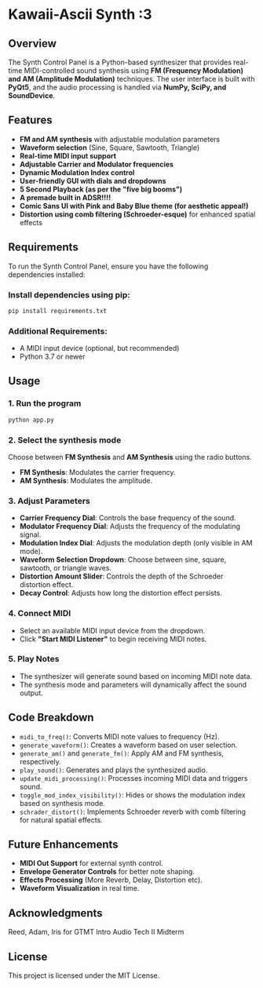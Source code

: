 # Kawaii-Ascii Synth :3

## Overview
The Synth Control Panel is a Python-based synthesizer that provides real-time MIDI-controlled sound synthesis using **FM (Frequency Modulation) and AM (Amplitude Modulation)** techniques. The user interface is built with **PyQt5**, and the audio processing is handled via **NumPy, SciPy, and SoundDevice**.

## Features
- **FM and AM synthesis** with adjustable modulation parameters
- **Waveform selection** (Sine, Square, Sawtooth, Triangle)
- **Real-time MIDI input support**
- **Adjustable Carrier and Modulator frequencies**
- **Dynamic Modulation Index control**
- **User-friendly GUI with dials and dropdowns**
- **5 Second Playback (as per the "five big booms")**
- **A premade built in ADSR!!!!**
- **Comic Sans UI with Pink and Baby Blue theme (for aesthetic appeal!)**
- **Distortion using comb filtering (Schroeder-esque)** for enhanced spatial effects

## Requirements
To run the Synth Control Panel, ensure you have the following dependencies installed:

### Install dependencies using pip:
```sh
pip install requirements.txt
```

### Additional Requirements:
- A MIDI input device (optional, but recommended)
- Python 3.7 or newer

## Usage
### 1. Run the program
```sh
python app.py
```

### 2. Select the synthesis mode
Choose between **FM Synthesis** and **AM Synthesis** using the radio buttons.
- **FM Synthesis**: Modulates the carrier frequency.
- **AM Synthesis**: Modulates the amplitude.

### 3. Adjust Parameters
- **Carrier Frequency Dial**: Controls the base frequency of the sound.
- **Modulator Frequency Dial**: Adjusts the frequency of the modulating signal.
- **Modulation Index Dial**: Adjusts the modulation depth (only visible in AM mode).
- **Waveform Selection Dropdown**: Choose between sine, square, sawtooth, or triangle waves.
- **Distortion Amount Slider**: Controls the depth of the Schroeder distortion effect.
- **Decay Control**: Adjusts how long the distortion effect persists.

### 4. Connect MIDI
- Select an available MIDI input device from the dropdown.
- Click **"Start MIDI Listener"** to begin receiving MIDI notes.

### 5. Play Notes
- The synthesizer will generate sound based on incoming MIDI note data.
- The synthesis mode and parameters will dynamically affect the sound output.

## Code Breakdown
- `midi_to_freq()`: Converts MIDI note values to frequency (Hz).
- `generate_waveform()`: Creates a waveform based on user selection.
- `generate_am()` and `generate_fm()`: Apply AM and FM synthesis, respectively.
- `play_sound()`: Generates and plays the synthesized audio.
- `update_midi_processing()`: Processes incoming MIDI data and triggers sound.
- `toggle_mod_index_visibility()`: Hides or shows the modulation index based on synthesis mode.
- `schrader_distort()`: Implements Schroeder reverb with comb filtering for natural spatial effects.

## Future Enhancements
- **MIDI Out Support** for external synth control.
- **Envelope Generator Controls** for better note shaping.
- **Effects Processing** (More Reverb, Delay, Distortion etc).
- **Waveform Visualization** in real time.

## Acknowledgments
Reed, Adam, Iris for GTMT Intro Audio Tech II Midterm

## License
This project is licensed under the MIT License.

